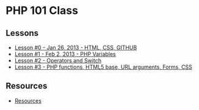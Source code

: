 PHP 101 Class
======

Lessons
---
* [Lesson #0 - Jan 26, 2013 - HTML, CSS, GITHUB](https://github.com/IndyPHP/php101/blob/master/Lesson0.md)
* [Lesson #1 - Feb 2, 2013 - PHP Variables](https://github.com/IndyPHP/php101/blob/master/Lesson1.md)
* [Lesson #2 - Operators and Switch](https://github.com/IndyPHP/php101/blob/master/Lesson2.md)
* [Lesson #3 - PHP functions, HTML5 base, URL arguments, Forms, CSS](https://github.com/IndyPHP/php101/blob/master/Lesson3.md)

Resources
---
* [Resources](https://github.com/IndyPHP/php101/blob/master/Resources.md)

